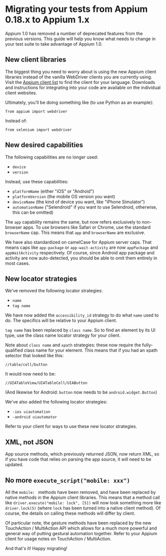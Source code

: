 # Migrating your tests from Appium 0.18.x to Appium 1.x

Appium 1.0 has removed a number of deprecated features from the previous versions. This guide will help you know what needs to change in your test suite to take advantage of Appium 1.0.

## New client libraries

The biggest thing you need to worry about is using the new Appium client libraries instead of the vanilla WebDriver clients you are currently using. Visit the [Appium client list](appium-clients.md) to find the client for your language. Downloads and instructions for integrating into your code are available on the individual client websites.

Ultimately, you'll be doing something like (to use Python as an example):

```
from appium import webdriver
```

Instead of:

```
from selenium import webdriver
```

## New desired capabilities

The following capabilities are no longer used:

* `device`
* `version`

Instead, use these capabilities:

* `platformName` (either "iOS" or "Android")
* `platformVersion` (the mobile OS version you want)
* `deviceName` (the kind of device you want, like "iPhone Simulator")
* `automationName` ("Selendroid" if you want to use Selendroid, otherwise, this can be omitted)

The `app` capability remains the same, but now refers exclusively to non-browser apps. To use browsers like Safari or Chrome, use the standard `browserName` cap. This means that `app` and `browserName` are exclusive.

We have also standardized on camelCase for Appium server caps. That means caps like `app-package` or `app-wait-activity` are now `appPackage` and `appWaitActivity` respectively. Of course, since Android app package and activity are now auto-detected, you should be able to omit them entirely in most cases.

## New locator strategies

We've removed the following locator strategies:

* `name`
* `tag name`

We have now added the `accessibility_id` strategy to do what `name` used to do. The specifics will be relative to your Appium client.

`tag name` has been replaced by `class name`. So to find an element by its UI type, use the class name locator strategy for your client.

Note about `class name` and `xpath` strategies: these now require the fully-qualified class name for your element. This means that if you had an xpath selector that looked like this:

```
//table/cell/button
```

It would now need to be:

```
//UIATableView/UIATableCell/UIAButton
```

(And likewise for Android: `button` now needs to be `android.widget.Button`)

We've also added the following locator strategies:

* `-ios uiautomation`
* `-android uiautomator`

Refer to your client for ways to use these new locator strategies.

## XML, not JSON

App source methods, which previously returned JSON, now return XML, so if you have code that relies on parsing the app source, it will need to be updated.

## No more `execute_script("mobile: xxx")`

All the `mobile: ` methods have been removed, and have been replaced by native methods in the Appium client libraries. This means that a method call like `driver.execute("mobile: lock", [5])` will now look something more like `driver.lock(5)` (where `lock` has been turned into a native client method). Of course, the details on calling these methods will differ by client.

Of particular note, the gesture methods have been replaced by the new TouchAction / MultiAction API which allows for a much more powerful and general way of putting gestural automation together. Refer to your Appium client for usage notes on TouchAction / MultiAction.

And that's it! Happy migrating!
